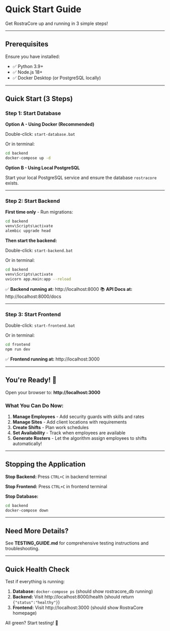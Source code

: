 # Quick Start Guide

Get RostraCore up and running in 3 simple steps!

---

## Prerequisites

Ensure you have installed:
- ✅ Python 3.9+
- ✅ Node.js 18+
- ✅ Docker Desktop (or PostgreSQL locally)

---

## Quick Start (3 Steps)

### Step 1: Start Database

**Option A - Using Docker (Recommended)**

Double-click: `start-database.bat`

Or in terminal:
```bash
cd backend
docker-compose up -d
```

**Option B - Using Local PostgreSQL**

Start your local PostgreSQL service and ensure the database `rostracore` exists.

---

### Step 2: Start Backend

**First time only** - Run migrations:
```bash
cd backend
venv\Scripts\activate
alembic upgrade head
```

**Then start the backend:**

Double-click: `start-backend.bat`

Or in terminal:
```bash
cd backend
venv\Scripts\activate
uvicorn app.main:app --reload
```

✅ **Backend running at:** http://localhost:8000
📚 **API Docs at:** http://localhost:8000/docs

---

### Step 3: Start Frontend

Double-click: `start-frontend.bat`

Or in terminal:
```bash
cd frontend
npm run dev
```

✅ **Frontend running at:** http://localhost:3000

---

## You're Ready! 🎉

Open your browser to: **http://localhost:3000**

### What You Can Do Now:

1. **Manage Employees** - Add security guards with skills and rates
2. **Manage Sites** - Add client locations with requirements
3. **Create Shifts** - Plan work schedules
4. **Set Availability** - Track when employees are available
5. **Generate Rosters** - Let the algorithm assign employees to shifts automatically!

---

## Stopping the Application

**Stop Backend:** Press `CTRL+C` in backend terminal

**Stop Frontend:** Press `CTRL+C` in frontend terminal

**Stop Database:**
```bash
cd backend
docker-compose down
```

---

## Need More Details?

See **TESTING_GUIDE.md** for comprehensive testing instructions and troubleshooting.

---

## Quick Health Check

Test if everything is running:

1. **Database:** `docker-compose ps` (should show rostracore_db running)
2. **Backend:** Visit http://localhost:8000/health (should return `{"status":"healthy"}`)
3. **Frontend:** Visit http://localhost:3000 (should show RostraCore homepage)

All green? Start testing! 🚀
